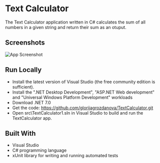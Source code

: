 
# Text Calculator

The Text Calculator application written in C# calculates the sum of all numbers in a given string and return their sum as an otuput.


## Screenshots

![App Screenshot](https://i.imgur.com/OeSiLFD.png)


## Run Locally



- Install the latest version of Visual Studio (the free community edition is sufficient).
- Install the ".NET Desktop Development", "ASP.NET Web development" and "Universal Windows Platform Development" workloads
- Download .NET 7.0
- Get the code: https://github.com/glorijagrozdanova/TextCalculator.git
- Open src\TextCalculator1.sln in Visual Studio to build and run the TextCalculator app.


## Built With

- Visual Studio 
- C# programming language
- xUnit library for writing and running automated tests
